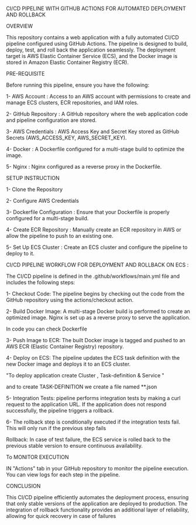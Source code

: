 CI/CD PIPELINE WITH GITHUB ACTIONS FOR AUTOMATED DEPLOYMENT AND ROLLBACK


OVERVIEW

This repository contains a web application with a fully automated CI/CD pipeline configured using GitHub Actions. The pipeline is designed to build, deploy, test, and roll back the application seamlessly. The deployment target is AWS Elastic Container Service (ECS), and the Docker image is stored in Amazon Elastic Container Registry (ECR).

PRE-REQUISITE

Before running this pipeline, ensure you have the following:

1- AWS Account :   Access to an AWS account with permissions to create and manage ECS clusters, ECR repositories, and IAM roles.

2- GitHub Repository :   A GitHub repository where the web application code and pipeline configuration are stored.

3- AWS Credentials :   AWS Access Key and Secret Key stored as GitHub Secrets (AWS_ACCESS_KEY, AWS_SECRET_KEY).

4- Docker :   A Dockerfile configured for a multi-stage build to optimize the image.

5- Nginx :   Nginx configured as a reverse proxy in the Dockerfile.

SETUP INSTRUCTION


1- Clone the Repository

2- Configure AWS Credentials

3- Dockerfile Configuration :    Ensure that your Dockerfile is properly configured for a multi-stage build.

4- Create ECR Repository :   Manually create an ECR repository in AWS or allow the pipeline to push to an existing one.

5- Set Up ECS Cluster :   Create an ECS cluster and configure the pipeline to deploy to it.


CI/CD PIPELINE WORKFLOW FOR DEPLOYMENT AND ROLLBACK ON ECS : 



The CI/CD pipeline is defined in the .github/workflows/main.yml file and includes the following steps:

 
1- Checkout Code:   The pipeline begins by checking out the code from the GitHub repository using the actions/checkout action.

2- Build Docker Image:   A multi-stage Docker build is performed to create an optimized image. Nginx is set up as a reverse proxy to serve the application.

  In code you can check Dockerfile          

3- Push Image to ECR:    The built Docker image is tagged and pushed to an AWS ECR (Elastic Container Registry) repository.


4- Deploy on ECS:   The pipeline updates the ECS task definition with the new Docker image and deploys it to an ECS cluster.

   "To deploy application create Cluster , Task-definition & Service "
   
   and to create TASK-DEFINITION we create a file named  **.json

5- Integration Tests:    pipeline performs integration tests by making a curl request to the application URL. If the application does not respond successfully, the pipeline triggers a rollback.

6- The rollback step is conditionally executed if the integration tests fail. This will only run if the previous step fails 

   Rollback:    In case of test failure, the ECS service is rolled back to the previous stable version to ensure continuous availability.


To MONITOR EXECUTION

IN "Actions" tab in your GitHub repository to monitor the pipeline execution. You can view logs for each step in the pipeline.        

 
CONCLUSION

This CI/CD pipeline efficiently automates the deployment process, ensuring that only stable versions of the application are deployed to production. The integration of rollback functionality provides an additional layer of reliability, allowing for quick recovery in case of failures        





